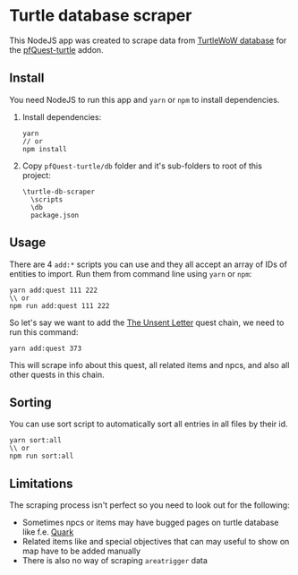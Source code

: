 # Turtle database scraper
This NodeJS app was created to scrape data from [TurtleWoW database](https://database.turtle-wow.org/) for the [pfQuest-turtle](https://github.com/shagu/pfQuest-turtle) addon.

## Install
You need NodeJS to run this app and `yarn` or `npm` to install dependencies.

1. Install dependencies:
    ```
    yarn
    // or
    npm install
    ```
1. Copy `pfQuest-turtle/db` folder and it's sub-folders to root of this project:
    ```
    \turtle-db-scraper
      \scripts
      \db
      package.json
    ```


## Usage

There are 4 `add:*` scripts you can use and they all accept an array of IDs of entities to import. Run them from command line using `yarn` or `npm`:

```
yarn add:quest 111 222
\\ or
npm run add:quest 111 222
```

So let's say we want to add the [The Unsent Letter](https://database.turtle-wow.org/?quest=373) quest chain, we need to run this command:

```
yarn add:quest 373
```

This will scrape info about this quest, all related items and npcs, and also all other quests in this chain.

## Sorting

You can use sort script to automatically sort all entries in all files by their id.

```
yarn sort:all
\\ or
npm run sort:all
```

## Limitations

The scraping process isn't perfect so you need to look out for the following:

- Sometimes npcs or items may have bugged pages on turtle database like f.e. [Quark](https://database.turtle-wow.org/?npc=80601)
- Related items like and special objectives that can may useful to show on map have to be added manually
- There is also no way of scraping `areatrigger` data